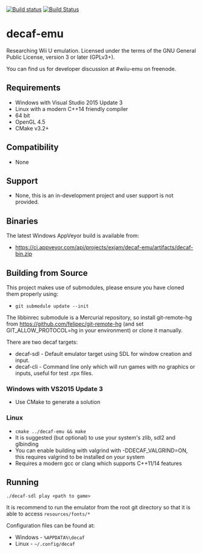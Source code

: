 [![Build status](https://ci.appveyor.com/api/projects/status/fbhhy0nf6nym9pcf?svg=true)](https://ci.appveyor.com/project/exjam/decaf-emu) [![Build Status](https://travis-ci.org/decaf-emu/decaf-emu.svg?branch=master)](https://travis-ci.org/decaf-emu/decaf-emu)

# decaf-emu
Researching Wii U emulation. Licensed under the terms of the GNU General Public License, version 3 or later (GPLv3+).

You can find us for developer discussion at #wiiu-emu on freenode.

## Requirements
- Windows with Visual Studio 2015 Update 3
- Linux with a modern C++14 friendly compiler
- 64 bit
- OpenGL 4.5
- CMake v3.2+

## Compatibility
- None

## Support
- None, this is an in-development project and user support is not provided.

## Binaries
The latest Windows AppVeyor build is available from:
- https://ci.appveyor.com/api/projects/exjam/decaf-emu/artifacts/decaf-bin.zip

## Building from Source

This project makes use of submodules, please ensure you have cloned them properly using:
- `git submodule update --init`

The libbinrec submodule is a Mercurial repository, so install git-remote-hg from https://github.com/felipec/git-remote-hg (and set GIT_ALLOW_PROTOCOL=hg in your environment) or clone it manually.

There are two decaf targets:
- decaf-sdl - Default emulator target using SDL for window creation and input.
- decaf-cli - Command line only which will run games with no graphics or inputs, useful for test .rpx files.

### Windows with VS2015 Update 3
- Use CMake to generate a solution

### Linux
- `cmake ../decaf-emu && make`
- It is suggested (but optional) to use your system's zlib, sdl2 and glbinding
- You can enable building with valgrind with -DDECAF_VALGRIND=ON, this requires valgrind to be installed on your system
- Requires a modern gcc or clang which supports C++11/14 features

## Running

`./decaf-sdl play <path to game>`

It is recommend to run the emulator from the root git directory so that it is able to access `resources/fonts/*`

Configuration files can be found at:
- Windows - `%APPDATA%\decaf`
- Linux - `~/.config/decaf`
